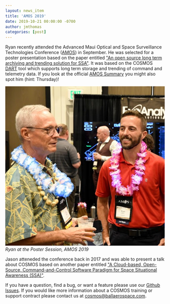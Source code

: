 ```yaml
---
layout: news_item
title: 'AMOS 2019'
date: 2019-10-21 00:00:00 -0700
author: jmthomas
categories: [post]
---
```


Ryan recently attended the Advanced Maui Optical and Space Surveillance Technologies Conference ([AMOS](https://amostech.com/)) in September. He was selected for a poster presentation based on the paper entitled ["An open source long term archiving and trending solution for SSA"](/assets/2017_AMOS_Paper.pdf). It was based on the COSMOS [DART](/docs/v4/dart-overview/) tool which supports long term storage and trending of command and telemetry data. If you look at the official [AMOS Summary](/assets/RPT_2019_AMOS_SUMMARY.pdf) you might also spot him (hint: Thursday)!

![Ryan at AMOS](/img/2019_10_21_ryan_amos.jpg)<br/>
*Ryan at the Poster Session, AMOS 2019*

Jason atteneded the conference back in 2017 and was able to present a talk about COSMOS based on another paper entitled ["A Cloud-based, Open-Source, Command-and-Control Software Paradigm for Space Situational Awareness (SSA)"](/assets/2017_AMOS_Paper.pdf).

If you have a question, find a bug, or want a feature please use our [Github Issues](https://github.com/BallAerospace/COSMOS/issues). If you would like more information about a COSMOS training or support contract please contact us at <cosmos@ballaerospace.com>.
